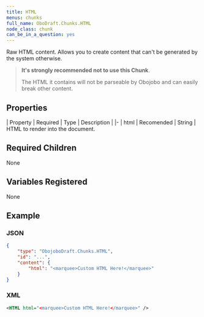 ```yaml
---
title: HTML
menus: chunks
full_name: OboDraft.Chunks.HTML
node_class: chunk
can_be_in_a_question: yes
---
```

Raw HTML content. Allows you to create content that can't be generated by the system otherwise.

> **It's strongly recommended not to use this Chunk**.
>
> The HTML it contains will not be parseable by Obojobo and can easily break other content.

## Properties

| Property | Required | Type | Description |
|-
| html | Recomended | String | HTML to render into the document.

## Required Children

None

## Variables Registered

None

## Example

### JSON

```json
{
	"type": "ObojoboDraft.Chunks.HTML",
	"id": "...",
	"content": {
		"html": "<marquee>Custom HTML Here!</marquee>"
	}
}
```

### XML

```xml
<HTML html="<marquee>Custom HTML Here!</marquee>" />
```
